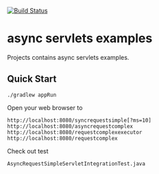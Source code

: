 [![Build Status](https://travis-ci.org/claudioaltamura/jee-async-servlets.svg?branch=master)](https://travis-ci.org/claudioaltamura/jee-async-servlets)

async servlets examples
=======================

Projects contains async servlets examples.

Quick Start
-----------

	./gradlew appRun

Open your web browser to

	http://localhost:8080/syncrequestsimple[?ms=10]
	http://localhost:8080/asyncrequestcomplex
	http://localhost:8080/requestcomplexexecutor
	http://localhost:8080/requestcomplex

Check out test

	AsyncRequestSimpleServletIntegrationTest.java